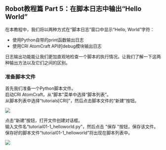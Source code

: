 ## Robot教程篇 Part 5：在脚本日志中输出“Hello World”

在本教程中，我们将以两种方式在“脚本日志”窗口中显示“Hello, World”字符：
* 使用Python自带的print函数输出日志
* 使用CRI AtomCraft API的debug模块输出日志

日志输出功能能让我们更加直观地检查一个脚本的执行情况。让我们了解一下这两种输出方法以及它们之间的区别。

### 准备脚本文件
首先我们准备一个Python脚本文件。<br/>
启动CRI AtomCraft，从“脚本”菜单中选择“脚本列表”。<br/>
从脚本列表中选择“tutorials[CRI]”，然后点击脚本文件的“新建”按钮。

![](https://game.criware.jp/wp-content/uploads/2020/11/robot_04_01.png)

点击“新建”按钮，打开文件创建对话框。<br/>
输入文件名“tutorial01-1_helloworld.py”，然后点击 "保存 "按钮，保存该文件。<br/>
保存好的脚本文件“tutorial01-1_helloworld”将出现在脚本列表中。

![](https://game.criware.jp/wp-content/uploads/2020/11/robot_04_02.png)


